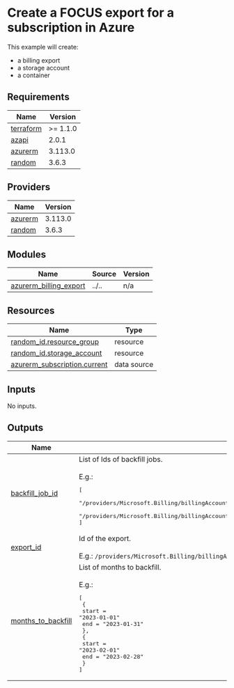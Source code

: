# Create a FOCUS export for a subscription in Azure

This example will create:
- a billing export
- a storage account
- a container

<!-- BEGIN_TF_DOCS -->
## Requirements

| Name | Version |
|------|---------|
| <a name="requirement_terraform"></a> [terraform](#requirement\_terraform) | >= 1.1.0 |
| <a name="requirement_azapi"></a> [azapi](#requirement\_azapi) | 2.0.1 |
| <a name="requirement_azurerm"></a> [azurerm](#requirement\_azurerm) | 3.113.0 |
| <a name="requirement_random"></a> [random](#requirement\_random) | 3.6.3 |

## Providers

| Name | Version |
|------|---------|
| <a name="provider_azurerm"></a> [azurerm](#provider\_azurerm) | 3.113.0 |
| <a name="provider_random"></a> [random](#provider\_random) | 3.6.3 |

## Modules

| Name | Source | Version |
|------|--------|---------|
| <a name="module_azurerm_billing_export"></a> [azurerm\_billing\_export](#module\_azurerm\_billing\_export) | ../.. | n/a |

## Resources

| Name | Type |
|------|------|
| [random_id.resource_group](https://registry.terraform.io/providers/hashicorp/random/3.6.3/docs/resources/id) | resource |
| [random_id.storage_account](https://registry.terraform.io/providers/hashicorp/random/3.6.3/docs/resources/id) | resource |
| [azurerm_subscription.current](https://registry.terraform.io/providers/hashicorp/azurerm/3.113.0/docs/data-sources/subscription) | data source |

## Inputs

No inputs.

## Outputs

| Name | Description |
|------|-------------|
| <a name="output_backfill_job_id"></a> [backfill\_job\_id](#output\_backfill\_job\_id) | List of Ids of backfill jobs.<br><br>E.g.:<pre>[<br>  "/providers/Microsoft.Billing/billingAccounts/123456789/providers/Microsoft.CostManagement/exports/focus-export-for-billing-account-123456789/Run/e8102b07-9d1e-4185-95fe-fe60d8d6ad5a",<br>  "/providers/Microsoft.Billing/billingAccounts/123456789/providers/Microsoft.CostManagement/exports/focus-export-for-billing-account-123456789/Run/1089e775-8098-4d50-ae69-c22fd26ae7ef"<br>]</pre> |
| <a name="output_export_id"></a> [export\_id](#output\_export\_id) | Id of the export.<br><br>E.g.: `/providers/Microsoft.Billing/billingAccounts/123456789/providers/Microsoft.CostManagement/exports/focus-export-for-billing-account-123456789` |
| <a name="output_months_to_backfill"></a> [months\_to\_backfill](#output\_months\_to\_backfill) | List of months to backfill.<br><br>E.g.:<pre>[<br>  {<br>    start = "2023-01-01"<br>    end = "2023-01-31"<br>  },<br>  {<br>    start = "2023-02-01"<br>    end = "2023-02-28"<br>  }<br>]</pre> |
<!-- END_TF_DOCS -->
